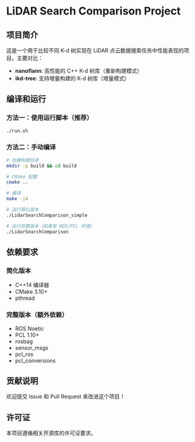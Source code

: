 # LiDAR Search Comparison Project

## 项目简介

这是一个用于比较不同 K-d 树实现在 LiDAR 点云数据搜索任务中性能表现的项目。主要对比：
- **nanoflann**: 高性能的 C++ K-d 树库（重新构建模式）
- **ikd-tree**: 支持增量构建的 K-d 树库（增量模式）

## 编译和运行

### 方法一：使用运行脚本（推荐）
```bash
./run.sh
```

### 方法二：手动编译
```bash
# 创建构建目录
mkdir -p build && cd build

# CMake 配置
cmake ..

# 编译
make -j4

# 运行简化版本
./LidarSearchComparison_simple

# 运行完整版本（如果有 ROS/PCL 环境）
./LidarSearchComparison
```

## 依赖要求

### 简化版本
- C++14 编译器
- CMake 3.10+
- pthread

### 完整版本（额外依赖）
- ROS Noetic
- PCL 1.10+
- rosbag
- sensor_msgs
- pcl_ros
- pcl_conversions

## 贡献说明

欢迎提交 Issue 和 Pull Request 来改进这个项目！

## 许可证

本项目遵循相关开源库的许可证要求。
